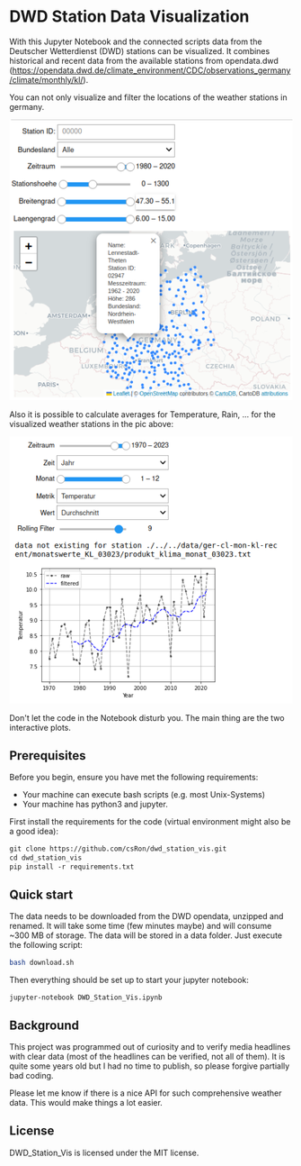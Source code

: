 # DWD Station Data Visualization
With this Jupyter Notebook and the connected scripts data from the Deutscher Wetterdienst (DWD) stations can be visualized. It combines historical and recent data from the available stations from opendata.dwd (https://opendata.dwd.de/climate_environment/CDC/observations_germany/climate/monthly/kl/). 

You can not only visualize and filter the locations of the weather stations in germany.

![Alt text](images/station-location.png)

Also it is possible to calculate averages for Temperature, Rain, ... for the visualized weather stations in the pic above:

![Alt text](images/station-avg-data.png)

Don't let the code in the Notebook disturb you. The main thing are the two interactive plots.

## Prerequisites
Before you begin, ensure you have met the following requirements:    
- Your machine can execute bash scripts (e.g. most Unix-Systems) 
- Your machine has python3 and jupyter.

First install the requirements for the code (virtual environment might also be a good idea):
```
git clone https://github.com/csRon/dwd_station_vis.git
cd dwd_station_vis
pip install -r requirements.txt
```

## Quick start
The data needs to be downloaded from the DWD opendata, unzipped and renamed. It will take some time (few minutes maybe) and will consume ~300 MB of storage. The data will be stored in a data folder. Just execute the following script:
```bash
bash download.sh
```
Then everything should be set up to start your jupyter notebook:
```
jupyter-notebook DWD_Station_Vis.ipynb
```

## Background
This project was programmed out of curiosity and to verify media headlines with clear data (most of the headlines can be verified, not all of them). It is quite some years old but I had no time to publish, so please forgive partially bad coding.

Please let me know if there is a nice API for such comprehensive weather data. This would make things a lot easier.

## License
DWD_Station_Vis is licensed under the MIT license.
    